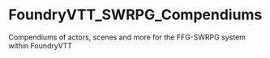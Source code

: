 # FoundryVTT_SWRPG_Compendiums
Compendiums of actors, scenes and more for the FFG-SWRPG system within FoundryVTT
